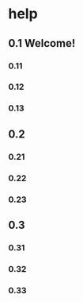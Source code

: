 # help

## 0.1 Welcome!

### 0.11

### 0.12 

### 0.13

## 0.2

### 0.21

### 0.22

### 0.23

## 0.3

### 0.31

### 0.32

### 0.33

```{tableofcontents}
```
